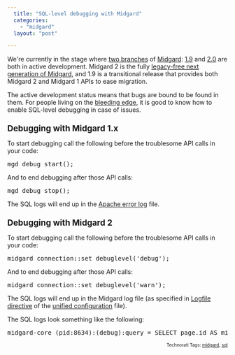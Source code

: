 ```yaml
---
  title: "SQL-level debugging with Midgard"
  categories: 
    - "midgard"
  layout: "post"

---
```

<p>
We're currently in the stage where <a href="http://bergie.iki.fi/blog/some_midgard_roadmapping/">two branches</a> of <a href="http://www.midgard-project.org/">Midgard</a>: <a href="http://trac.midgard-project.org/milestone/Midgard%201.9">1.9</a> and <a href="http://trac.midgard-project.org/milestone/Midgard%202.0">2.0</a> are both in active development. Midgard 2 is the fully <a href="http://bergie.iki.fi/blog/midgard_2-finally_legacy-free/">legacy-free next generation of Midgard</a>, and 1.9 is a transitional release that provides both Midgard 2 and Midgard 1 APIs to ease migration.
</p><p>
The active development status means that bugs are bound to be found in them. For people living on the <a href="http://www.midgard-project.org/nightly/">bleeding edge</a>, it is good to know how to enable SQL-level debugging in case of issues.
<br /><span style="font-size:14pt;"><strong>
<br />Debugging with Midgard 1.x
<br /></strong></span>
</p><p>
To start debugging call the following before the troublesome API calls in your code:
</p><pre>
mgd_debug_start();
</pre><p>
And to end debugging after those API calls:
</p><pre>
mgd_debug_stop();
</pre><p>
The SQL logs will end up in the <a href="http://www.serverwatch.com/tutorials/article.php/1128101">Apache error log</a> file.
<br /><span style="font-size:14pt;"><strong>
<br />Debugging with Midgard 2
<br /></strong></span>
</p><p>
To start debugging call the following before the troublesome API calls in your code:
</p><pre>
midgard_connection::set_debuglevel('debug');
</pre><p>
And to end debugging after those API calls:
</p><pre>
midgard_connection::set_debuglevel('warn');
</pre><p>
The SQL logs will end up in the Midgard log file (as specified in <a href="http://www.midgard-project.org/documentation/unified-configuration/#215273711f61a39ff8c0044e63ce489d">Logfile directive</a> of the <a href="http://www.midgard-project.org/documentation/unified-configuration/">unified configuration</a> file).
</p><p>
The SQL logs look something like the following:
</p><pre>
midgard-core (pid:8634):(debug):query = SELECT page.id AS midgard_collector_key FROM page, page_i WHERE page.up = 104 AND page.id=page_i.sid AND page_i.lang IN (0, 0) AND page.sitegroup IN (0, 1) AND page.metadata_deleted = 0 
</pre>
<p style="text-align:right;font-size:10px;">Technorati Tags: <a href="http://www.technorati.com/tag/midgard">midgard</a>, <a href="http://www.technorati.com/tag/sql">sql</a></p>

